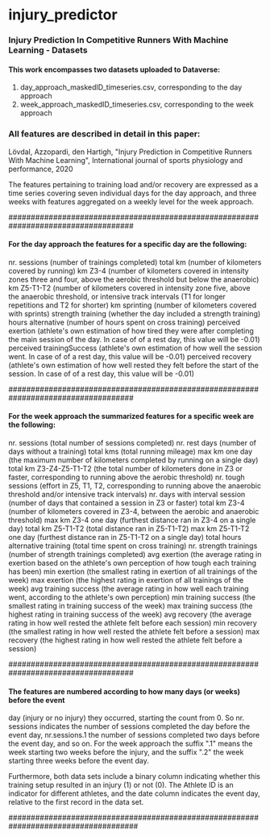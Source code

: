 # injury_predictor

### Injury Prediction In Competitive Runners With Machine Learning - Datasets

#### This work encompasses two datasets uploaded to Dataverse:
1. day_approach_maskedID_timeseries.csv, corresponding to the day approach
2. week_approach_maskedID_timeseries.csv, corresponding to the week approach

### All features are described in detail in this paper:
Lövdal, Azzopardi, den Hartigh, "Injury Prediction in Competitive Runners With Machine Learning", International journal of sports physiology and performance, 2020


The features pertaining to training load and/or recovery are expressed as a 
time series covering seven individual days for the day approach, 
and three weeks with features aggregated on a weekly level for the week approach.

####################################################################################

#### For the day approach the features for a specific day are the following:

nr. sessions (number of trainings completed)
total km (number of kilometers covered by running)
km Z3-4 (number of kilometers covered in intensity zones three and four,
	above the aerobic threshold but below the anaerobic)
km Z5-T1-T2 (number of kilometers covered in intensity zone five, above the
	     anaerobic threshold, or intensive track intervals 
	     (T1 for longer repetitions and T2 for shorter)
km sprinting (number of kilometers covered with sprints)
strength training (whether the day included a strength training)
hours alternative (number of hours spent on cross training)
perceived exertion (athlete's own estimation of how tired they were after 
		   completing the main session of the day. In case of of a 
		   rest day, this value will be -0.01)
perceived trainingSuccess (athlete's own estimation of how well the session went.
			   In case of of a rest day, this value will be -0.01)
perceived recovery (athlete's own estimation of how well rested they felt before
	 	    the start of the session. In case of of a 
		   rest day, this value will be -0.01)

####################################################################################

#### For the week approach the summarized features for a specific week are the following:

nr. sessions (total number of sessions completed)
nr. rest days (number of days without a training)
total kms (total running mileage)
max km one day (the maximum number of kilometers completed by running on a single day)
total km Z3-Z4-Z5-T1-T2 (the total number of kilometers done in Z3 or faster, corresponding to
			running above the aerobic threshold)
nr. tough sessions (effort in Z5, T1, T2, corresponding to running above the anaerobic threshold
		    and/or intensive track intervals)
nr. days with interval session (number of days that contained a session in Z3 or faster)
total km Z3-4 (number of kilometers covered in Z3-4, between the aerobic and anaerobic threshold)
max km Z3-4 one day (furthest distance ran in Z3-4 on a single day)
total km Z5-T1-T2 (total distance ran in Z5-T1-T2)
max km Z5-T1-T2 one day (furthest distance ran in Z5-T1-T2 on a single day)
total hours alternative training (total time spent on cross training)
nr. strength trainings (number of strength trainings completed)
avg exertion (the average rating in exertion based on the athlete's own perception of how
	      tough each training has been)
min exertion (the smallest rating in exertion of all trainings of the week)
max exertion (the highest rating in exertion of all trainings of the week)
avg training success (the average rating in how well each training went, according to
		      the athlete's own perception)
min training success (the smallest rating in training success of the week)
max training success (the highest rating in training success of the week)
avg recovery (the average rating in how well rested the athlete felt before each session)
min recovery (the smallest rating in how well rested the athlete felt before a session)
max recovery (the highest rating in how well rested the athlete felt before a session)

####################################################################################

#### The features are numbered according to how many days (or weeks) before the event 
day (injury or no injury) they occurred, starting the count from 0.
So nr. sessions indicates the number of
sessions completed the day before the event day, nr.sessions.1 the number 
of sessions completed two days before the event day, and so on.
For the week approach the suffix ".1" means the week starting two 
weeks before the injury, and the suffix ".2" the week starting three weeks before
the event day. 

Furthermore, both data sets include a binary column indicating whether 
this training setup resulted in an injury (1) or not (0). The Athlete ID 
is an indicator for different athletes, and the date column indicates the 
event day, relative to the first record in the data set.

#####################################################################################
